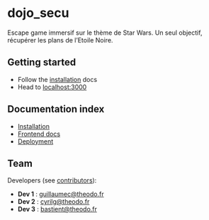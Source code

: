 # dojo_secu

Escape game immersif sur le thème de Star Wars. Un seul objectif, récupérer les plans de l’Etoile Noire.

## Getting started

- Follow the [installation](./docs/installation.md) docs
- Head to [localhost:3000](http://localhost:3000)

## Documentation index

- [Installation](./docs/installation.md)
- [Frontend docs](./frontend/README.md)
- [Deployment](./docs/deployment.md)

## Team

Developers (see [contributors](../../graphs/contributors)):
  - **Dev 1** : guillaumec@theodo.fr
  - **Dev 2** : cyrilg@theodo.fr
  - **Dev 3** : bastient@theodo.fr
